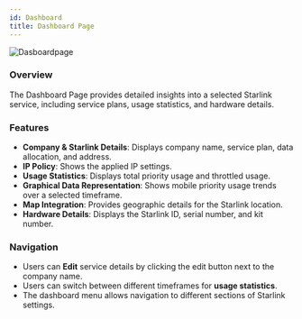 ```yaml
---
id: Dashboard
title: Dashboard Page
---
```

![Dasboardpage](/img/Dasboardpage.png)

### Overview

The Dashboard Page provides detailed insights into a selected Starlink service, including service plans, usage statistics, and hardware details.

### Features
- **Company & Starlink Details**: Displays company name, service plan, data allocation, and address.
- **IP Policy**: Shows the applied IP settings.
- **Usage Statistics**: Displays total priority usage and throttled usage.
- **Graphical Data Representation**: Shows mobile priority usage trends over a selected timeframe.
- **Map Integration**: Provides geographic details for the Starlink location.
- **Hardware Details**: Displays the Starlink ID, serial number, and kit number.

### Navigation

- Users can **Edit** service details by clicking the edit button next to the company name.
- Users can switch between different timeframes for **usage statistics**.
- The dashboard menu allows navigation to different sections of Starlink settings.